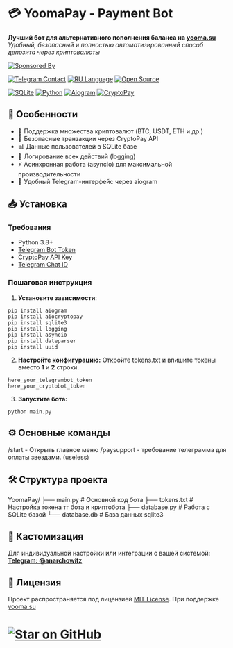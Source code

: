 # 💳 YoomaPay - Payment Bot  

**Лучший бот для альтернативного пополнения баланса на [yooma.su](https://yooma.su)**  
*Удобный, безопасный и полностью автоматизированный способ депозита через криптовалюты*  

[![Sponsored By](https://img.shields.io/badge/Sponsored_By-yooma.su-FF6F61?logo=github-sponsors)](https://yooma.su)  

[![Telegram Contact](https://img.shields.io/badge/Contact-Telegram-blue?logo=telegram)](https://t.me/anarchowitz)  [![RU Language](https://img.shields.io/badge/Language-RU-red)](https://yooma.su)  [![Open Source](https://img.shields.io/badge/License-MIT-yellow?logo=open-source-initiative)](https://opensource.org/licenses/MIT)  

[![SQLite](https://img.shields.io/badge/SQLite-✓-003B57?logo=sqlite)](https://sqlite.org)  [![Python](https://img.shields.io/badge/Python-✓-3776AB?logo=python)](https://python.org)  [![Aiogram](https://img.shields.io/badge/Aiogram-✓-2CA5E0?logo=telegram)](https://docs.aiogram.dev)  [![CryptoPay](https://img.shields.io/badge/CryptoPay-✓-4CCD99?logo=bitcoin)](https://aiocryptopay.readthedocs.io)  

## 🌟 Особенности  
- 💸 Поддержка множества криптовалют (BTC, USDT, ETH и др.)  
- 🔐 Безопасные транзакции через CryptoPay API  
- 📊 Данные пользователей в SQLite базе  
- 📝 Логирование всех действий (logging)  
- ⚡ Асинхронная работа (asyncio) для максимальной производительности  
- 🤖 Удобный Telegram-интерфейс через aiogram  

## 📥 Установка  

### Требования  
- Python 3.8+  
- [Telegram Bot Token](https://core.telegram.org/bots#how-do-i-create-a-bot)  
- [CryptoPay API Key](https://help.crypt.bot/crypto-pay-api)
- [Telegram Chat ID](https://t.me/chatIDrobot)

### Пошаговая инструкция  
1. **Установите зависимости**:
  ```
  pip install aiogram
  pip install aiocryptopay
  pip install sqlite3
  pip install logging
  pip install asyncio
  pip install dateparser
  pip install uuid
  ```
2. **Настройте конфигурацию:**
   Откройте tokens.txt и впишите токены вместо **1** и **2** строки.
  ```
here_your_telegrambot_token
here_your_cryptobot_token
  ```
3. **Запустите бота:**
  ```
  python main.py
  ```

## ⚙️ Основные команды
/start - Открыть главное меню
/paysupport - требование телеграмма для оплаты звездами. (useless)

## 🛠️ Структура проекта
YoomaPay/
├── main.py          # Основной код бота
├── tokens.txt       # Настройка токена тг бота и криптобота
├── database.py      # Работа с SQLite базой
└── database.db      # База данных sqlite3

## 🔧 Кастомизация
Для индивидуальной настройки или интеграции с вашей системой:
[**Telegram: @anarchowitz**](https://t.me/anarchowitz)

## 📄 Лицензия

Проект распространяется под лицензией [MIT License](https://github.com/Anarchowitz/YoomaPay/blob/main/LICENSE).
При поддержке [yooma.su](https://yooma.su/ru)

# [![Star on GitHub](https://img.shields.io/github/stars/anarchowitz/YoomaPay.svg?style=social)](https://github.com/anarchowitz/YoomaPay/stargazers)
